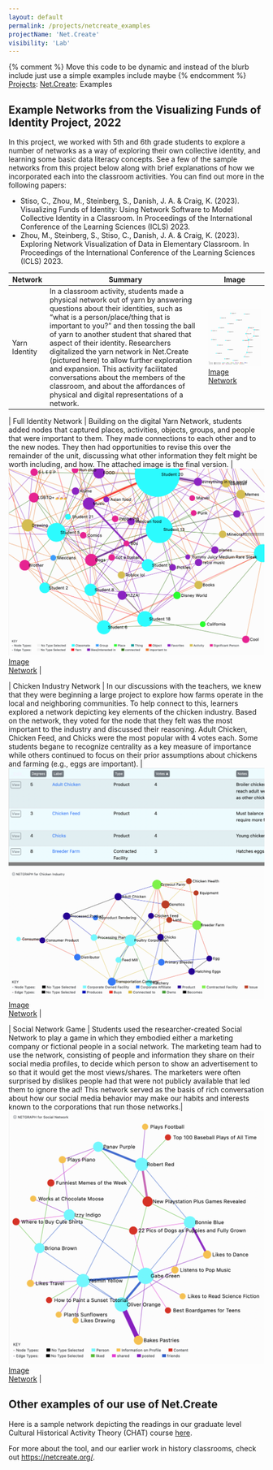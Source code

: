 ```yaml
---
layout: default
permalink: /projects/netcreate_examples
projectName: 'Net.Create'
visibility: 'Lab'
---
```


{% comment %} Move this code to be dynamic and instead of the blurb include just use a simple examples include maybe {% endcomment %} 
<a href="/projects/">Projects</a>: <a href="/projects/netcreate">Net.Create</a>: Examples

## Example Networks from the Visualizing Funds of Identity Project, 2022

In this project, we worked with 5th and 6th grade students to explore a number of networks as a way of exploring their own collective identity, and learning some basic data literacy concepts. See a few of the sample networks from this project below along with brief explanations of how we incorporated each into the classroom activities. You can find out more in the following papers:
- Stiso, C., Zhou, M., Steinberg, S., Danish, J. A. & Craig, K. (2023). Visualizing Funds of Identity: Using Network Software to Model Collective Identity in a Classroom. In Proceedings of the International Conference of the Learning Sciences (ICLS) 2023.
- Zhou, M., Steinberg, S., Stiso, C., Danish, J. A. & Craig, K. (2023). Exploring Network Visualization of Data in Elementary Classroom. In Proceedings of the International Conference of the Learning Sciences (ICLS) 2023.


| Network | Summary | Image |
| ---- | ------- | ----- |
| Yarn Identity | In a classroom activity, students made a physical network out of yarn by answering questions about their identities, such as “what is a person/place/thing that is important to you?” and then tossing the ball of yarn to another student that shared that aspect of their identity. Researchers digitalized the yarn network in Net.Create (pictured here) to allow further exploration and expansion. This activity facilitated conversations about the members of the classroom, and about the affordances of physical and digital representations of a network.   | <a href="/assets/img/nc/Yarn22.png" target="_blank"><img src="/assets/img/nc/Yarn22.png" alt="Yarn Network from 2022"><i class="fa-solid fa-arrow-up-right-from-square"></i>Image</a><br><a href="https://joshuadanish.com/nc/index.html?dataset=Classroom22ID_yarn#/" target="_blank"><i class="fa-solid fa-arrow-up-right-from-square"></i>Network</a> | 

| Full Identity Network | Building on the digital Yarn Network, students added nodes that captured places, activities, objects, groups, and people that were important to them. They made connections to each other and to the new nodes. They then had opportunities to revise this over the remainder of the unit, discussing what other information they felt might be worth including, and how. The attached image is the final version.  | <a href="/assets/img/nc/Identity22.png" target="_blank"><img src="/assets/img/nc/Identity22.png" alt="Identity Network from 2022"><i class="fa-solid fa-arrow-up-right-from-square"></i>Image</a><br><a href="https://joshuadanish.com/nc/index.html?dataset=Classroom22ID_full#/" target="_blank"><i class="fa-solid fa-arrow-up-right-from-square"></i>Network</a> | 

| Chicken Industry Network | In our discussions with the teachers, we knew that they were beginning a large project to explore how farms operate in the local and neighboring communities. To help connect to this, learners explored a network depicting key elements of the chicken industry. Based on the network, they voted for the node that they felt was the most important to the industry and discussed their reasoning. Adult Chicken, Chicken Feed, and Chicks were the most popular with 4 votes each. Some students begane to recognize centrality as a key measure of importance while others continued to focus on their prior assumptions about chickens and farming (e.g., eggs are important).  | <a href="/assets/img/nc/Chicken22.png" target="_blank"><img src="/assets/img/nc/Chicken22.png" alt="Chicken Industry Network from 2022"><i class="fa-solid fa-arrow-up-right-from-square"></i>Image</a><br><a href="https://joshuadanish.com/nc/index.html?dataset=Classroom22Chickens#/" target="_blank"><i class="fa-solid fa-arrow-up-right-from-square"></i>Network</a> | 

| Social Network Game | Students used the researcher-created Social Network to play a game in which they embodied either a marketing company or fictional people in a social network. The marketing team had to use the network, consisting of people and information they share on their social media profiles, to decide which person to show an advertisement to so that it would get the most views/shares. The marketers were often surprised by dislikes people had that were not publicly available that led them to ignore the ad! This network served as the basis of rich conversation about how our social media behavior may make our habits and interests known to the corporations that run those networks.| <a href="/assets/img/nc/Social22.png" target="_blank"><img src="/assets/img/nc/Social22.png" alt="Social Network Game Network from 2022"><i class="fa-solid fa-arrow-up-right-from-square"></i>Image</a><br><a href="https://joshuadanish.com/nc/index.html?dataset=Classroom22SocialNetwork#/" target="_blank"><i class="fa-solid fa-arrow-up-right-from-square"></i>Network</a> | 

## Other examples of our use of Net.Create

Here is a sample network depicting the readings in our graduate level Cultural Historical Activity Theory (CHAT) course <i class="fa-solid fa-arrow-up-right-from-square"></i><a href="https://joshuadanish.com/nc/index.html?dataset=CHAT#/" target="net.create">here</a>. 


For more about the tool, and our earlier work in history classrooms, check out <a href="https://netcreate.org/" target="_blank">https://netcreate.org/</a>.
